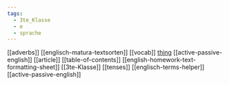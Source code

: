 ```yaml
---
tags:
  - 3te_Klasse
  - e
  - sprache
---
```

[[adverbs]]
[[englisch-matura-textsorten]]
[[vocab]]
[thing](https://www.ego4u.com/)
[[active-passive-english]]
[[article]]
[[table-of-contents]]
[[english-homework-text-formatting-sheet]]
[[3te-Klasse]]
[[tenses]]
[[englisch-terms-helper]]
[[active-passive-english]]